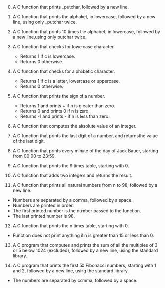0. A C function that prints _putchar, followed by a new line.

1. A C function that prints the alphabet, in lowercase, followed by a new line, using only _putchar twice.

2. A C function that prints 10 times the alphabet, in lowercase, followed by a new line,using only putchar twice.

3. A C function that checks for lowercase character.
   - Returns 1 if c is lowercase.
   - Returns 0 otherwise.

4. A C function that checks for alphabetic character.
   - Returns 1 if c is a letter, lowercase or uppercase.
   - Returns 0 otherwise.

5. A C function that prints the sign of a number.
   - Returns 1 and prints + if n is greater than zero.
   - Returns 0 and prints 0 if n is zero.
   - Returns -1 and prints - if n is less than zero.

6. A C function that computes the absolute value of an integer.

7. A C function that prints the last digit of a number, and returnsthe value of the last digit.

8. A C function that prints every minute of the day of Jack Bauer, starting from 00:00 to 23:59.

9. A C function that prints the 9 times table, starting with 0.

10. A C function that adds two integers and returns the result.

11. A C function that prints all natural numbers from n to 98, followed by a new line.
   - Numbers are separated by a comma, followed by a space.
   - Numbers are printed in order.
   - The first printed number is the number passed to the function.
   - The last printed number is 98.

12. A C function that prints the n times table, starting with 0.
   - Function does not print anything if n is greater than 15 or less than 0.

13. A C program that computes and prints the sum of all the multiples of 3 or 5 below 1024 (excluded), followed by a new line, using the standard library.

14. A C program that prints the first 50 Fibonacci numbers, starting with 1 and 2, followed by a new line, using the standard library.
   - The numbers are separated by comma, followed by a space.
